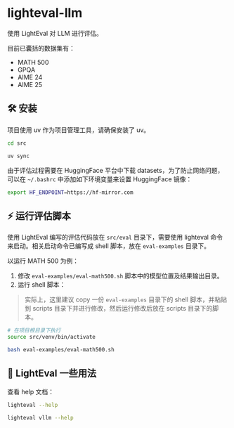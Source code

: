 # lighteval-llm

使用 LightEval 对 LLM 进行评估。

目前已囊括的数据集有：

- MATH 500
- GPQA
- AIME 24
- AIME 25

## 🛠️ 安装

项目使用 uv 作为项目管理工具，请确保安装了 uv。

```bash
cd src

uv sync
```

由于评估过程需要在 HuggingFace 平台中下载 datasets，为了防止网络问题，可以在 `~/.bashrc` 中添加如下环境变量来设置 HuggingFace 镜像：

```bash
export HF_ENDPOINT=https://hf-mirror.com
```

## ⚡ 运行评估脚本

使用 LightEval 编写的评估代码放在 `src/eval` 目录下，需要使用 lighteval 命令来启动。相关启动命令已编写成 shell 脚本，放在 `eval-examples` 目录下。

以运行 MATH 500 为例：

1. 修改 `eval-examples/eval-math500.sh` 脚本中的模型位置及结果输出目录。
2. 运行 shell 脚本：

> 实际上，这里建议 copy 一份 `eval-examples` 目录下的 shell 脚本，并粘贴到 scripts 目录下并进行修改，然后运行修改后放在 scripts 目录下的脚本。

```bash
# 在项目根目录下执行
source src/venv/bin/activate

bash eval-examples/eval-math500.sh
```

## 🎀 LightEval 一些用法

查看 help 文档：

```bash
lighteval --help

lighteval vllm --help
```
